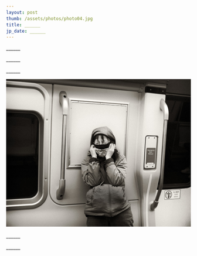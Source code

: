 ```yaml
---
layout: post
thumb: /assets/photos/photo04.jpg
title: ______
jp_date: ______
---
```

<div class="header">
  <p class="title">______</p>
  <p class="date">______</p>
</div>

<p>
______
</p>
<img src="/assets/wo.jpg" alt="">
<p>
______
</p>
<p>
______
</p>
